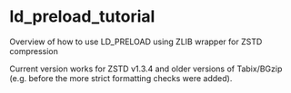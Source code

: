 # ld_preload_tutorial
Overview of how to use LD_PRELOAD using ZLIB wrapper for ZSTD compression

Current version works for ZSTD v1.3.4 and older versions of Tabix/BGzip (e.g. before the more strict formatting checks were added).
